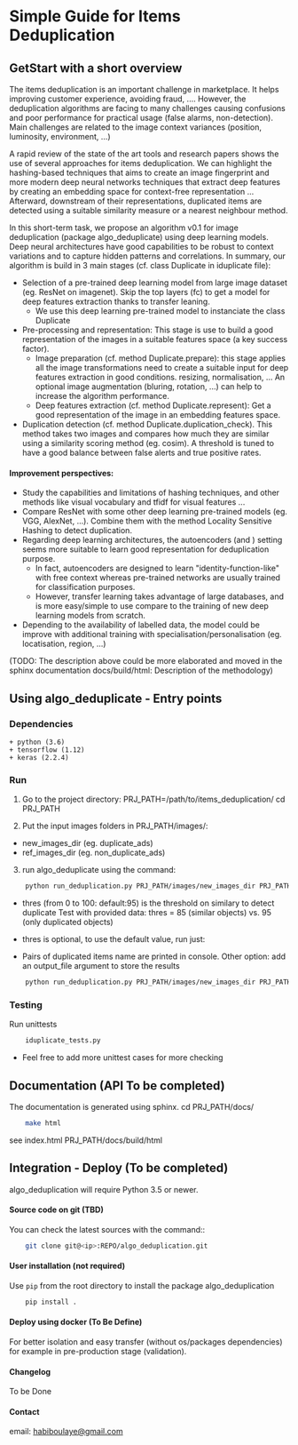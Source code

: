 Simple Guide for Items Deduplication
================================

GetStart with a short overview
-----------------------------
The items deduplication is an important challenge  in marketplace. It helps improving customer experience, avoiding fraud, .... However, the deduplication algorithms are facing to many challenges causing confusions and poor performance for practical usage (false alarms, non-detection). 
Main challenges are related to the image context variances (position, luminosity, environment, ...)

A rapid review of the state of the art tools and research papers shows the use of several approaches for items deduplication. We can highlight the hashing-based techniques that aims to create an image fingerprint and more modern deep neural networks techniques that extract deep features by creating an embedding space for context-free representation ... Afterward, downstream of their representations, duplicated items are detected using a suitable similarity measure or a nearest neighbour method.

In this short-term task, we propose an algorithm v0.1 for image deduplication (package algo_deduplicate) using deep learning models. Deep neural architectures have good capabilities to be robust to context variations and to capture hidden patterns and correlations.
In summary, our algorithm is build in 3 main stages (cf. class Duplicate in iduplicate file):
* Selection of a pre-trained deep learning model from large image dataset (eg. ResNet on imagenet). Skip the top layers (fc) to get a model for deep features extraction thanks to transfer leaning. 
    * We use this deep learning pre-trained model to instanciate the class Duplicate
* Pre-processing and representation: This stage is use to build a good representation of the images in a suitable features space (a key success factor).
    * Image preparation (cf. method Duplicate.prepare): this stage applies all the image transformations need to create a suitable input for deep features extraction in good conditions. resizing, normalisation, ... An optional image augmentation (bluring, rotation, ...) can help to increase the algorithm performance.
    * Deep features extraction (cf. method Duplicate.represent): Get a good representation of the image in an embedding features space.  
* Duplication detection (cf. method Duplicate.duplication_check). This method takes two images and compares how much they are similar using a similarity scoring method (eg. cosim). A threshold is tuned to have a good balance between false alerts and true positive rates.

#### Improvement perspectives:
* Study the capabilities and limitations of hashing techniques, and other methods like visual vocabulary and tfidf for visual features ...
* Compare ResNet with some other deep learning pre-trained models (eg. VGG, AlexNet, ...). Combine them with the method Locality Sensitive Hashing to detect duplication.
* Regarding deep learning architectures, the autoencoders (and ) setting seems more suitable to learn good representation for deduplication purpose. 
    * In fact, autoencoders are designed to learn "identity-function-like" with free context whereas pre-trained networks are usually trained for classification purposes.
    * However, transfer learning takes advantage of large databases, and is more easy/simple to use compare to the training of new deep learning models from scratch.
* Depending to the availability of labelled data, the model could be improve with additional training with specialisation/personalisation (eg. locatisation, region, ...)

(TODO: The description above could be more elaborated and moved in the sphinx documentation docs/build/html: Description of the methodology)

Using algo_deduplicate - Entry points
-------------------------------------
### Dependencies
    + python (3.6)
    + tensorflow (1.12)
    + keras (2.2.4)
    
    
### Run 
1. Go to the project directory:
PRJ_PATH=/path/to/items_deduplication/
cd PRJ_PATH

2. Put the input images folders in PRJ_PATH/images/:
- new_images_dir (eg. duplicate_ads)
- ref_images_dir (eg. non_duplicate_ads)

3. run algo_deduplicate using the command:

```bash
    python run_deduplication.py PRJ_PATH/images/new_images_dir PRJ_PATH/images/ref_images_dir --thres=85
```
  
- thres (from 0 to 100: default:95) is the  threshold on similary to detect duplicate 
        Test with provided data: thres = 85 (similar objects) vs. 95 (only duplicated objects)
- thres is optional, to use the default value, run just:

- Pairs of duplicated items name are printed in console. Other option: add an output_file argument to store the results


```bash
    python run_deduplication.py PRJ_PATH/images/new_images_dir PRJ_PATH/images/ref_images_dir
```


### Testing

Run unittests

```bash
    iduplicate_tests.py
```

- Feel free to add more unittest cases for more checking

Documentation (API To be completed)
-------------
The documentation is generated using sphinx.
cd PRJ_PATH/docs/

```bash
    make html
```

see index.html PRJ_PATH/docs/build/html

Integration - Deploy (To be completed)
-------------------

algo_deduplication will require Python 3.5 or newer.

#### Source code on git (TBD)

You can check the latest sources with the command::

```bash
    git clone git@<ip>:REPO/algo_deduplication.git
```

#### User installation (not required)

Use `pip` from the root directory to install the package algo_deduplication
```bash 
    pip install .
```

#### Deploy using docker (To Be Define)

For better isolation and easy transfer (without os/packages dependencies) for example in pre-production stage (validation).


#### Changelog

To be Done


#### Contact
email: habiboulaye@gmail.com


